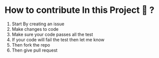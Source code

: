 # How to contribute In this Project 🤔 ?

1. Start By creating an issue
2. Make changes to code
3. Make sure your code passes all the test
4. If your code will fail the test then let me know
5. Then fork the repo
6. Then give pull request
